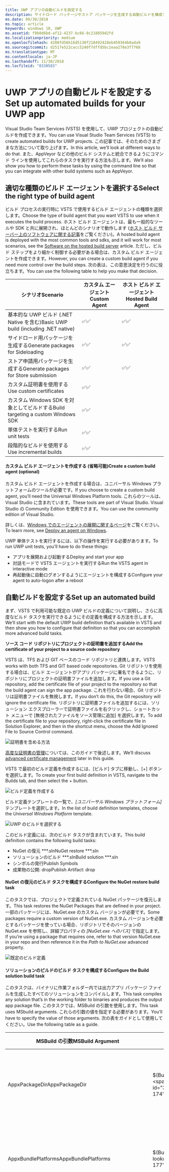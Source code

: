 ```yaml
---
title: UWP アプリの自動ビルドを設定する
description: サイドロード パッケージやストア パッケージを生成する自動ビルドを構成する方法について説明します。
ms.date: 09/30/2018
ms.topic: article
keywords: windows 10, UWP
ms.assetid: f9b0d6bd-af12-4237-bc66-0c218859d2fd
ms.localizationpriority: medium
ms.openlocfilehash: 4208fd56b16d5130f218492428eb459364b8ada9
ms.sourcegitcommit: d2517e522cacc5240f7dffd5bc1eaa278e3f7768
ms.translationtype: MT
ms.contentlocale: ja-JP
ms.lasthandoff: 11/30/2018
ms.locfileid: "8330583"
---
```

# <a name="set-up-automated-builds-for-your-uwp-app"></a><span data-ttu-id="3082d-104">UWP アプリの自動ビルドを設定する</span><span class="sxs-lookup"><span data-stu-id="3082d-104">Set up automated builds for your UWP app</span></span>

<span data-ttu-id="3082d-105">Visual Studio Team Services (VSTS) を使用して、UWP プロジェクトの自動ビルドを作成できます。</span><span class="sxs-lookup"><span data-stu-id="3082d-105">You can use Visual Studio Team Services (VSTS) to create automated builds for UWP projects.</span></span>
<span data-ttu-id="3082d-106">この記事では、そのためのさまざまな方法について取り上げます。</span><span class="sxs-lookup"><span data-stu-id="3082d-106">In this article, we’ll look at different ways to do that.</span></span>  <span data-ttu-id="3082d-107">また、AppVeyor などの他のビルド システムと統合できるようにコマンド ラインを使用してこれらのタスクを実行する方法も示します。</span><span class="sxs-lookup"><span data-stu-id="3082d-107">We’ll also show you how to perform these tasks by using the command line so that you can integrate with other build systems such as AppVeyor.</span></span>

## <a name="select-the-right-type-of-build-agent"></a><span data-ttu-id="3082d-108">適切な種類のビルド エージェントを選択する</span><span class="sxs-lookup"><span data-stu-id="3082d-108">Select the right type of build agent</span></span>

<span data-ttu-id="3082d-109">ビルド プロセスの実行時に VSTS で使用するビルド エージェントの種類を選択します。</span><span class="sxs-lookup"><span data-stu-id="3082d-109">Choose the type of build agent that you want VSTS to use when it executes the build process.</span></span>
<span data-ttu-id="3082d-110">ホスト ビルド エージェントは、最も一般的なツールや SDK と共に展開され、ほとんどのシナリオで動作します ([ホスト ビルド サーバー上のソフトウェアに関する記事](https://www.visualstudio.com/docs/build/admin/agents/hosted-pool#software)をご覧ください)。</span><span class="sxs-lookup"><span data-stu-id="3082d-110">A hosted build agent is deployed with the most common tools and sdks, and it will work for most scenarios, see the [Software on the hosted build server](https://www.visualstudio.com/docs/build/admin/agents/hosted-pool#software) article.</span></span> <span data-ttu-id="3082d-111">ただし、ビルド ステップをより細かく制御する必要がある場合は、カスタム ビルド エージェントを作成できます。</span><span class="sxs-lookup"><span data-stu-id="3082d-111">However, you can create a custom build agent if you need more control over the build steps.</span></span> <span data-ttu-id="3082d-112">次の表は、この意思決定を行うのに役立ちます。</span><span class="sxs-lookup"><span data-stu-id="3082d-112">You can use the following table to help you make that decision.</span></span>

| **<span data-ttu-id="3082d-113">シナリオ</span><span class="sxs-lookup"><span data-stu-id="3082d-113">Scenario</span></span>** | **<span data-ttu-id="3082d-114">カスタム エージェント</span><span class="sxs-lookup"><span data-stu-id="3082d-114">Custom Agent</span></span>** | **<span data-ttu-id="3082d-115">ホスト ビルド エージェント</span><span class="sxs-lookup"><span data-stu-id="3082d-115">Hosted Build Agent</span></span>** |
|-------------|----------------|----------------------|
| <span data-ttu-id="3082d-116">基本的な UWP ビルド (.NET Native を含む)</span><span class="sxs-lookup"><span data-stu-id="3082d-116">Basic UWP build (including .NET native)</span></span>| <span data-ttu-id="3082d-117">:white_check_mark:</span><span class="sxs-lookup"><span data-stu-id="3082d-117">:white_check_mark:</span></span> | <span data-ttu-id="3082d-118">:white_check_mark:</span><span class="sxs-lookup"><span data-stu-id="3082d-118">:white_check_mark:</span></span> |
| <span data-ttu-id="3082d-119">サイドロード用パッケージを生成する</span><span class="sxs-lookup"><span data-stu-id="3082d-119">Generate packages for Sideloading</span></span>| <span data-ttu-id="3082d-120">:white_check_mark:</span><span class="sxs-lookup"><span data-stu-id="3082d-120">:white_check_mark:</span></span> | <span data-ttu-id="3082d-121">:white_check_mark:</span><span class="sxs-lookup"><span data-stu-id="3082d-121">:white_check_mark:</span></span> |
| <span data-ttu-id="3082d-122">ストア申請用パッケージを生成する</span><span class="sxs-lookup"><span data-stu-id="3082d-122">Generate packages for Store submission</span></span>| <span data-ttu-id="3082d-123">:white_check_mark:</span><span class="sxs-lookup"><span data-stu-id="3082d-123">:white_check_mark:</span></span> | <span data-ttu-id="3082d-124">:white_check_mark:</span><span class="sxs-lookup"><span data-stu-id="3082d-124">:white_check_mark:</span></span> |
| <span data-ttu-id="3082d-125">カスタム証明書を使用する</span><span class="sxs-lookup"><span data-stu-id="3082d-125">Use custom certificates</span></span>| <span data-ttu-id="3082d-126">:white_check_mark:</span><span class="sxs-lookup"><span data-stu-id="3082d-126">:white_check_mark:</span></span> | |
| <span data-ttu-id="3082d-127">カスタム Windows SDK を対象としてビルドする</span><span class="sxs-lookup"><span data-stu-id="3082d-127">Build targeting a custom Windows SDK</span></span>| <span data-ttu-id="3082d-128">:white_check_mark:</span><span class="sxs-lookup"><span data-stu-id="3082d-128">:white_check_mark:</span></span> |  |
| <span data-ttu-id="3082d-129">単体テストを実行する</span><span class="sxs-lookup"><span data-stu-id="3082d-129">Run unit tests</span></span>| <span data-ttu-id="3082d-130">:white_check_mark:</span><span class="sxs-lookup"><span data-stu-id="3082d-130">:white_check_mark:</span></span> |  |
| <span data-ttu-id="3082d-131">段階的なビルドを使用する</span><span class="sxs-lookup"><span data-stu-id="3082d-131">Use incremental builds</span></span>| <span data-ttu-id="3082d-132">:white_check_mark:</span><span class="sxs-lookup"><span data-stu-id="3082d-132">:white_check_mark:</span></span> |  |

#### <a name="create-a-custom-build-agent-optional"></a><span data-ttu-id="3082d-133">カスタム ビルド エージェントを作成する (省略可能)</span><span class="sxs-lookup"><span data-stu-id="3082d-133">Create a custom build agent (optional)</span></span>

<span data-ttu-id="3082d-134">カスタム ビルド エージェントを作成する場合は、ユニバーサル Windows プラットフォームのツールが必要です。</span><span class="sxs-lookup"><span data-stu-id="3082d-134">If you choose to create a custom build agent, you’ll need the Universal Windows Platform tools.</span></span> <span data-ttu-id="3082d-135">これらのツールは、Visual Studio に含まれています。</span><span class="sxs-lookup"><span data-stu-id="3082d-135">These tools are part of Visual Studio.</span></span> <span data-ttu-id="3082d-136">Visual Studio の Community Edition を使用できます。</span><span class="sxs-lookup"><span data-stu-id="3082d-136">You can use the community edition of Visual Studio.</span></span>

<span data-ttu-id="3082d-137">詳しくは、[Windows でのエージェントの展開に関するページ](https://www.visualstudio.com/docs/build/admin/agents/v2-windows)をご覧ください。</span><span class="sxs-lookup"><span data-stu-id="3082d-137">To learn more, see [Deploy an agent on Windows](https://www.visualstudio.com/docs/build/admin/agents/v2-windows).</span></span>

<span data-ttu-id="3082d-138">UWP 単体テストを実行するには、以下の操作を実行する必要があります。</span><span class="sxs-lookup"><span data-stu-id="3082d-138">To run UWP unit tests, you’ll have to do these things:</span></span>

- <span data-ttu-id="3082d-139">アプリを展開および起動する</span><span class="sxs-lookup"><span data-stu-id="3082d-139">Deploy and start your app</span></span>
- <span data-ttu-id="3082d-140">対話モードで VSTS エージェントを実行する</span><span class="sxs-lookup"><span data-stu-id="3082d-140">Run the VSTS agent in interactive mode</span></span>
- <span data-ttu-id="3082d-141">再起動後に自動ログオンするようにエージェントを構成する</span><span class="sxs-lookup"><span data-stu-id="3082d-141">Configure your agent to auto-logon after a reboot</span></span>

## <a name="set-up-an-automated-build"></a><span data-ttu-id="3082d-142">自動ビルドを設定する</span><span class="sxs-lookup"><span data-stu-id="3082d-142">Set up an automated build</span></span>

<span data-ttu-id="3082d-143">まず、VSTS で利用可能な既定の UWP ビルドの定義について説明し、さらに高度なビルド タスクを実行できるようにその定義を構成する方法を示します。</span><span class="sxs-lookup"><span data-stu-id="3082d-143">We’ll start with the default UWP build definition that’s available in VSTS and then show you how to configure that definition so that you can accomplish more advanced build tasks.</span></span>

**<span data-ttu-id="3082d-144">ソース コード リポジトリにプロジェクトの証明書を追加する</span><span class="sxs-lookup"><span data-stu-id="3082d-144">Add the certificate of your project to a source code repository</span></span>**

<span data-ttu-id="3082d-145">VSTS は、TFS および GIT ベースのコード リポジトリと連携します。</span><span class="sxs-lookup"><span data-stu-id="3082d-145">VSTS works with both TFS and GIT based code repositories.</span></span>
<span data-ttu-id="3082d-146">Git リポジトリを使用する場合は、ビルド エージェントがアプリ パッケージに署名できるように、リポジトリにプロジェクトの証明書ファイルを追加します。</span><span class="sxs-lookup"><span data-stu-id="3082d-146">If you use a Git repository, add the certificate file of your project to the repository so that the build agent can sign the app package.</span></span> <span data-ttu-id="3082d-147">これを行わない場合、Git リポジトリは証明書ファイルを無視します。</span><span class="sxs-lookup"><span data-stu-id="3082d-147">If you don’t do this, the Git repository will ignore the certificate file.</span></span>
<span data-ttu-id="3082d-148">リポジトリに証明書ファイルを追加するには、ソリューション エクスプローラーで証明書ファイルを右クリックし、ショートカット メニューで [無視されたファイルをソース管理に追加] を選択します。</span><span class="sxs-lookup"><span data-stu-id="3082d-148">To add the certificate file to your repository, right-click the certificate file in Solution Explorer, and then in the shortcut menu, choose the Add Ignored File to Source Control command.</span></span>

![証明書を含める方法](images/building-screen1.png)

<span data-ttu-id="3082d-150">[高度な証明書の管理](#certificates-best-practices)については、このガイドで後述します。</span><span class="sxs-lookup"><span data-stu-id="3082d-150">We’ll discuss [advanced certificate management](#certificates-best-practices) later in this guide.</span></span>

<span data-ttu-id="3082d-151">VSTS で最初のビルド定義を作成するには、[ビルド] タブに移動し、[+] ボタンを選択します。</span><span class="sxs-lookup"><span data-stu-id="3082d-151">To create your first build definition in VSTS, navigate to the Builds tab, and then select the + button.</span></span>

![ビルド定義を作成する](images/building-screen2.png)

<span data-ttu-id="3082d-153">ビルド定義テンプレートの一覧で、*[ユニバーサル Windows プラットフォーム]* テンプレートを選択します。</span><span class="sxs-lookup"><span data-stu-id="3082d-153">In the list of build definition templates, choose the *Universal Windows Platform* template.</span></span>

![UWP のビルドを選択する](images/building-screen3.png)

<span data-ttu-id="3082d-155">このビルド定義には、次のビルド タスクが含まれています。</span><span class="sxs-lookup"><span data-stu-id="3082d-155">This build definition contains the following build tasks:</span></span>

- <span data-ttu-id="3082d-156">NuGet の復元 \*\*\*.sln</span><span class="sxs-lookup"><span data-stu-id="3082d-156">NuGet restore \*\*\*.sln</span></span>
- <span data-ttu-id="3082d-157">ソリューションのビルド \*\*\*.sln</span><span class="sxs-lookup"><span data-stu-id="3082d-157">Build solution \*\*\*.sln</span></span>
- <span data-ttu-id="3082d-158">シンボルの発行</span><span class="sxs-lookup"><span data-stu-id="3082d-158">Publish Symbols</span></span>
- <span data-ttu-id="3082d-159">成果物の公開: drop</span><span class="sxs-lookup"><span data-stu-id="3082d-159">Publish Artifact: drop</span></span>

#### <a name="configure-the-nuget-restore-build-task"></a><span data-ttu-id="3082d-160">NuGet の復元のビルド タスクを構成する</span><span class="sxs-lookup"><span data-stu-id="3082d-160">Configure the NuGet restore build task</span></span>

<span data-ttu-id="3082d-161">このタスクでは、プロジェクトで定義されている NuGet パッケージを復元します。</span><span class="sxs-lookup"><span data-stu-id="3082d-161">This task restores the NuGet Packages that are defined in your project.</span></span> <span data-ttu-id="3082d-162">一部のパッケージには、NuGet.exe のカスタム バージョンが必要です。</span><span class="sxs-lookup"><span data-stu-id="3082d-162">Some packages require a custom version of NuGet.exe.</span></span> <span data-ttu-id="3082d-163">カスタム バージョンを必要とするパッケージを使っている場合、リポジトリでそのバージョンの NuGet.exe を参照し、詳細プロパティの *[NuGet.exe へのパス]* で指定します。</span><span class="sxs-lookup"><span data-stu-id="3082d-163">If you’re using a package that requires one, refer to that version NuGet.exe in your repo and then reference it in the *Path to NuGet.exe* advanced property.</span></span>

![既定のビルド定義](images/building-screen4.png)

#### <a name="configure-the-build-solution-build-task"></a><span data-ttu-id="3082d-165">ソリューションのビルドのビルド タスクを構成する</span><span class="sxs-lookup"><span data-stu-id="3082d-165">Configure the Build solution build task</span></span>

<span data-ttu-id="3082d-166">このタスクは、バイナリに作業フォルダー内では出力アプリ パッケージ ファイルを生成したすべてのソリューションをコンパイルします。</span><span class="sxs-lookup"><span data-stu-id="3082d-166">This task compiles any solution that’s in the working folder to binaries and produces the output app package file.</span></span>
<span data-ttu-id="3082d-167">このタスクでは、MSBuild の引数を使用します。</span><span class="sxs-lookup"><span data-stu-id="3082d-167">This task uses MSbuild arguments.</span></span>  <span data-ttu-id="3082d-168">これらの引数の値を指定する必要があります。</span><span class="sxs-lookup"><span data-stu-id="3082d-168">You’ll have to specify the value of those arguments.</span></span> <span data-ttu-id="3082d-169">次の表をガイドとして使用してください。</span><span class="sxs-lookup"><span data-stu-id="3082d-169">Use the following table as a guide.</span></span>

|**<span data-ttu-id="3082d-170">MSBuild の引数</span><span class="sxs-lookup"><span data-stu-id="3082d-170">MSBuild Argument</span></span>**|**<span data-ttu-id="3082d-171">値</span><span class="sxs-lookup"><span data-stu-id="3082d-171">Value</span></span>**|**<span data-ttu-id="3082d-172">説明</span><span class="sxs-lookup"><span data-stu-id="3082d-172">Description</span></span>**|
|--------------------|---------|---------------|
|<span data-ttu-id="3082d-173">AppxPackageDir</span><span class="sxs-lookup"><span data-stu-id="3082d-173">AppxPackageDir</span></span>|<span data-ttu-id="3082d-174">$(Build.ArtifactStagingDirectory)\AppxPackages</span><span class="sxs-lookup"><span data-stu-id="3082d-174">$(Build.ArtifactStagingDirectory)\AppxPackages</span></span>|<span data-ttu-id="3082d-175">生成された成果物を格納するフォルダーを定義します。</span><span class="sxs-lookup"><span data-stu-id="3082d-175">Defines the folder to store the generated artifacts.</span></span>|
|<span data-ttu-id="3082d-176">AppxBundlePlatforms</span><span class="sxs-lookup"><span data-stu-id="3082d-176">AppxBundlePlatforms</span></span>|<span data-ttu-id="3082d-177">$(Build.BuildPlatform)</span><span class="sxs-lookup"><span data-stu-id="3082d-177">$(Build.BuildPlatform)</span></span>|<span data-ttu-id="3082d-178">バンドルに含めるプラットフォームを定義できます。</span><span class="sxs-lookup"><span data-stu-id="3082d-178">Allows you to define the platforms to include in the bundle.</span></span>|
|<span data-ttu-id="3082d-179">AppxBundle</span><span class="sxs-lookup"><span data-stu-id="3082d-179">AppxBundle</span></span>|<span data-ttu-id="3082d-180">Always</span><span class="sxs-lookup"><span data-stu-id="3082d-180">Always</span></span>|<span data-ttu-id="3082d-181">指定されているプラットフォームの appx ファイルを含む appxbundle を作成します。</span><span class="sxs-lookup"><span data-stu-id="3082d-181">Creates an appxbundle with the appx files for the platform specified.</span></span>|
|**<span data-ttu-id="3082d-182">UapAppxPackageBuildMode</span><span class="sxs-lookup"><span data-stu-id="3082d-182">UapAppxPackageBuildMode</span></span>**|<span data-ttu-id="3082d-183">StoreUpload</span><span class="sxs-lookup"><span data-stu-id="3082d-183">StoreUpload</span></span>|<span data-ttu-id="3082d-184">生成するアプリ パッケージの種類を定義します。</span><span class="sxs-lookup"><span data-stu-id="3082d-184">Defines the kind of app package to generate.</span></span> <span data-ttu-id="3082d-185">(既定では含まれません)。</span><span class="sxs-lookup"><span data-stu-id="3082d-185">(Not included by default)</span></span>|

<span data-ttu-id="3082d-186">コマンド ラインを使って、つまり他のビルド システムを使って、ソリューションをビルドする場合は、次の引数を指定して msbuild を実行します。</span><span class="sxs-lookup"><span data-stu-id="3082d-186">If you want to build your solution by using the command line, or by using any other build system, run msbuild with these arguments.</span></span>

```ps
/p:AppxPackageDir="$(Build.ArtifactStagingDirectory)\AppxPackages\\"
/p:UapAppxPackageBuildMode=StoreUpload
/p:AppxBundlePlatforms="$(Build.BuildPlatform)"
/p:AppxBundle=Always
```

<span data-ttu-id="3082d-187">$() 構文で定義されたパラメーターは、ビルド定義で定義される変数で、他のビルド システムでは変更されます。</span><span class="sxs-lookup"><span data-stu-id="3082d-187">The parameters defined with the $() syntax are variables defined in the build definition, and will change in other build systems.</span></span>

![既定の変数](images/building-screen5.png)

<span data-ttu-id="3082d-189">すべての定義済みの変数を表示するには、[ビルド変数の使用に関するページ](https://www.visualstudio.com/docs/build/define/variables)をご覧ください。</span><span class="sxs-lookup"><span data-stu-id="3082d-189">To view all predefined variables, see [Use build variables.](https://www.visualstudio.com/docs/build/define/variables)</span></span>

#### <a name="configure-the-publish-artifact-build-task"></a><span data-ttu-id="3082d-190">成果物の公開のビルド タスクを構成する</span><span class="sxs-lookup"><span data-stu-id="3082d-190">Configure the Publish Artifact build task</span></span>

<span data-ttu-id="3082d-191">このタスクは、VSTS で生成される成果物を格納します。</span><span class="sxs-lookup"><span data-stu-id="3082d-191">This task stores the generated artifacts in VSTS.</span></span> <span data-ttu-id="3082d-192">成果物は、ビルド結果ページの [成果物] タブで確認できます。</span><span class="sxs-lookup"><span data-stu-id="3082d-192">You can see them in the Artifacts tab of the build results page.</span></span>
<span data-ttu-id="3082d-193">VSTS は、以前に定義した `$(Build.ArtifactStagingDirectory)\AppxPackages` フォルダーを使用します。</span><span class="sxs-lookup"><span data-stu-id="3082d-193">VSTS uses the `$(Build.ArtifactStagingDirectory)\AppxPackages` folder that we previously defined.</span></span>

![成果物](images/building-screen6.png)

<span data-ttu-id="3082d-195">ここでは、`UapAppxPackageBuildMode` プロパティを `StoreUpload` に設定しているため、成果物フォルダーには、ストアへの提出に推奨されるパッケージ (.appxupload) が含まれます。</span><span class="sxs-lookup"><span data-stu-id="3082d-195">Because we’ve set the `UapAppxPackageBuildMode` property to `StoreUpload`, the artifacts folder includes the package that recommended for submission to the Store (.appxupload).</span></span> <span data-ttu-id="3082d-196">提出できることも通常のアプリ パッケージ (.appx/.msix) またはアプリ バンドル (.appxbundle/.msixbundle) ストアに注意してください。</span><span class="sxs-lookup"><span data-stu-id="3082d-196">Note that you can also submit a regular app pacakge (.appx/.msix) or an app bundle (.appxbundle/.msixbundle) to the Store.</span></span> <span data-ttu-id="3082d-197">この資料の目的上、.appxupload ファイルを使います。</span><span class="sxs-lookup"><span data-stu-id="3082d-197">For the purposes of this article, we'll use the .appxupload file.</span></span>

>[!NOTE]
> <span data-ttu-id="3082d-198">既定では、VSTS エージェントによって、生成された最新のアプリ パッケージが維持されます。</span><span class="sxs-lookup"><span data-stu-id="3082d-198">By default, the VSTS agent maintains the latest generated app packages.</span></span> <span data-ttu-id="3082d-199">現在のビルドの成果物のみを格納する場合は、バイナリ ディレクトリをクリーンアップするようにビルドを構成します。</span><span class="sxs-lookup"><span data-stu-id="3082d-199">If you want to store only the artifacts of the current build, configure the build to clean the binaries directory.</span></span> <span data-ttu-id="3082d-200">そのためには、`Build.Clean` という名前の変数を追加し、その変数の値を `all` に設定します。</span><span class="sxs-lookup"><span data-stu-id="3082d-200">To do that, add a variable named `Build.Clean` and then set it to the value `all`.</span></span> <span data-ttu-id="3082d-201">詳しくは、[リポジトリの指定に関するページ](https://www.visualstudio.com/docs/build/define/repository#how-can-i-clean-the-repository-in-a-different-way)をご覧ください。</span><span class="sxs-lookup"><span data-stu-id="3082d-201">To learn more, see [Specify the repository](https://www.visualstudio.com/docs/build/define/repository#how-can-i-clean-the-repository-in-a-different-way).</span></span>

#### <a name="the-types-of-automated-builds"></a><span data-ttu-id="3082d-202">自動ビルドの種類</span><span class="sxs-lookup"><span data-stu-id="3082d-202">The types of automated builds</span></span>

<span data-ttu-id="3082d-203">次に、ビルド定義を使って自動ビルドを作成します。</span><span class="sxs-lookup"><span data-stu-id="3082d-203">Next, you’ll use your build definition to create an automated build.</span></span> <span data-ttu-id="3082d-204">次の表では、作成できる自動ビルドの各種類について説明します。</span><span class="sxs-lookup"><span data-stu-id="3082d-204">The following table describes each type of automated build that you can create.</span></span>

|**<span data-ttu-id="3082d-205">ビルドの種類</span><span class="sxs-lookup"><span data-stu-id="3082d-205">Type of Build</span></span>**|**<span data-ttu-id="3082d-206">成果物</span><span class="sxs-lookup"><span data-stu-id="3082d-206">Artifact</span></span>**|**<span data-ttu-id="3082d-207">推奨される頻度</span><span class="sxs-lookup"><span data-stu-id="3082d-207">Recommended Frequency</span></span>**|**<span data-ttu-id="3082d-208">説明</span><span class="sxs-lookup"><span data-stu-id="3082d-208">Description</span></span>**|
|-----------------|------------|-------------------------|---------------|
|<span data-ttu-id="3082d-209">継続的インテグレーション</span><span class="sxs-lookup"><span data-stu-id="3082d-209">Continuous Integration</span></span>|<span data-ttu-id="3082d-210">ビルド ログ、テスト結果</span><span class="sxs-lookup"><span data-stu-id="3082d-210">Build Log, Test Results</span></span>|<span data-ttu-id="3082d-211">コミットごと</span><span class="sxs-lookup"><span data-stu-id="3082d-211">Each commit</span></span>|<span data-ttu-id="3082d-212">この種類のビルドは高速で、1 日に数回実行されます。</span><span class="sxs-lookup"><span data-stu-id="3082d-212">This type of build is fast and run several times a day.</span></span>|
|<span data-ttu-id="3082d-213">サイドロード用の継続的配置ビルド</span><span class="sxs-lookup"><span data-stu-id="3082d-213">Continuous Deployment build for sideloading</span></span>|<span data-ttu-id="3082d-214">配置パッケージ</span><span class="sxs-lookup"><span data-stu-id="3082d-214">Deployment Packages</span></span>|<span data-ttu-id="3082d-215">毎日</span><span class="sxs-lookup"><span data-stu-id="3082d-215">Daily</span></span> |<span data-ttu-id="3082d-216">この種類のビルドは、単体テストを含めることができますが、少し長くかかります。</span><span class="sxs-lookup"><span data-stu-id="3082d-216">This type of build can Include unit tests but it takes a bit longer.</span></span> <span data-ttu-id="3082d-217">これにより、手動でテストでき、HockeyApp などの他のツールと統合できます。</span><span class="sxs-lookup"><span data-stu-id="3082d-217">It allows manual testing and you can integrate it with other tools such as HockeyApp.</span></span>|
|<span data-ttu-id="3082d-218">ストアにパッケージを提出する継続的配置ビルド</span><span class="sxs-lookup"><span data-stu-id="3082d-218">Continuous Deployment build that submits a package to the Store</span></span>|<span data-ttu-id="3082d-219">公開パッケージ</span><span class="sxs-lookup"><span data-stu-id="3082d-219">Publishing Packages</span></span>|<span data-ttu-id="3082d-220">オンデマンド</span><span class="sxs-lookup"><span data-stu-id="3082d-220">On demand</span></span>|<span data-ttu-id="3082d-221">この種類のビルドでは、ストアに公開できるパッケージを作成します。</span><span class="sxs-lookup"><span data-stu-id="3082d-221">This type of build creates a package that you can publish to the Store.</span></span>|

<span data-ttu-id="3082d-222">1 つずつを構成する方法を見てみましょう。</span><span class="sxs-lookup"><span data-stu-id="3082d-222">Let’s look at how to configure each one.</span></span>

## <a name="set-up-a-continuous-integration-ci-build"></a><span data-ttu-id="3082d-223">継続的インテグレーション (CI) ビルドを設定する</span><span class="sxs-lookup"><span data-stu-id="3082d-223">Set up a Continuous Integration (CI) build</span></span>

<span data-ttu-id="3082d-224">この種類のビルドは、すばやくコードに関連する問題を診断するのに役立ちます。</span><span class="sxs-lookup"><span data-stu-id="3082d-224">This type of a build helps you to diagnose code related problems quickly.</span></span> <span data-ttu-id="3082d-225">通常、1 つのプラットフォーム用にのみ実行され、.NETネイティブ ツール チェーンで処理する必要はありません。</span><span class="sxs-lookup"><span data-stu-id="3082d-225">They’re typically executed for only one platform, and they don’t need to be processed by the .NET native toolchain.</span></span> <span data-ttu-id="3082d-226">また、CI ビルドを使って、テスト結果のレポートを生成する単体テストを実行できます。</span><span class="sxs-lookup"><span data-stu-id="3082d-226">Also, with CI builds, you can run unit tests that produce a test results report.</span></span>

<span data-ttu-id="3082d-227">CI ビルドの一環として UWP 単体テストを実行する場合、ホスト ビルド エージェントではなく、カスタム ビルド エージェントを使用する必要があります。</span><span class="sxs-lookup"><span data-stu-id="3082d-227">If you want to run UWP unit tests as part of your CI build you’ll need to use a custom build agent instead of the hosted build agent.</span></span>

>[!NOTE]
> <span data-ttu-id="3082d-228">複数のアプリを同じソリューションにバンドルすると、エラーが発生する可能性があります。</span><span class="sxs-lookup"><span data-stu-id="3082d-228">If you bundle more than one app in the same solution, you might receive an error.</span></span> <span data-ttu-id="3082d-229">このようなエラーを解決する方法については、「[複数のアプリを同じソリューションにバンドルした場合に表示されるエラーを解決する](#bundle-errors)」をご覧ください。</span><span class="sxs-lookup"><span data-stu-id="3082d-229">See the following topic for help resolving that error: [Address errors that appear when you bundle more than one app in the same solution.](#bundle-errors)</span></span>

### <a name="configure-a-ci-build-definition"></a><span data-ttu-id="3082d-230">CI ビルド定義を構成する</span><span class="sxs-lookup"><span data-stu-id="3082d-230">Configure a CI build definition</span></span>

<span data-ttu-id="3082d-231">既定の UWP テンプレートを使用して、ビルド定義を作成します。</span><span class="sxs-lookup"><span data-stu-id="3082d-231">Use the default UWP template to create a build definition.</span></span> <span data-ttu-id="3082d-232">次に、チェックインごとに実行するトリガーを構成します。</span><span class="sxs-lookup"><span data-stu-id="3082d-232">Then, configure the Trigger to execute on each check in.</span></span>

![CI トリガー](images/building-screen7.png)

<span data-ttu-id="3082d-234">CI ビルドはユーザーに対して展開されないため、CD ビルドとの混同を避けるために、異なるバージョン番号によって管理することをお勧めします。</span><span class="sxs-lookup"><span data-stu-id="3082d-234">Because the CI build won’t be deployed to users, it’s a good idea to maintain different versioning numbers to avoid confusion with the CD builds.</span></span> <span data-ttu-id="3082d-235">次に、例を示します。</span><span class="sxs-lookup"><span data-stu-id="3082d-235">For example:</span></span>
`$(BuildDefinitionName)_0.0.$(DayOfYear)$(Rev:.r)`

#### <a name="configure-a-custom-build-agent-for-unit-testing"></a><span data-ttu-id="3082d-236">単体テスト用のカスタム ビルド エージェントを構成する</span><span class="sxs-lookup"><span data-stu-id="3082d-236">Configure a custom build agent for unit testing</span></span>

1. <span data-ttu-id="3082d-237">お使いの PC で開発者モードを有効にします。</span><span class="sxs-lookup"><span data-stu-id="3082d-237">Enable Developer Mode on your PC.</span></span> <span data-ttu-id="3082d-238">詳しくは、「[デバイスを開発用に有効にする](https://docs.microsoft.com/windows/uwp/get-started/enable-your-device-for-development)」をご覧ください。</span><span class="sxs-lookup"><span data-stu-id="3082d-238">See [Enable your device for development](https://docs.microsoft.com/windows/uwp/get-started/enable-your-device-for-development) for more information.</span></span>
2. <span data-ttu-id="3082d-239">サービスを対話型プロセスとして実行できるように設定します。</span><span class="sxs-lookup"><span data-stu-id="3082d-239">Enable the service to run as an interactive process.</span></span> <span data-ttu-id="3082d-240">詳しくは、[Windows でのエージェントの展開に関するページ](https://docs.microsoft.com/vsts/build-release/actions/agents/v2-windows)をご覧ください。</span><span class="sxs-lookup"><span data-stu-id="3082d-240">To learn more, see [Deploy an agent on Windows](https://docs.microsoft.com/vsts/build-release/actions/agents/v2-windows).</span></span>
3. <span data-ttu-id="3082d-241">エージェントに署名証明書を展開します。</span><span class="sxs-lookup"><span data-stu-id="3082d-241">Deploy the signing certificate to the agent.</span></span>

<span data-ttu-id="3082d-242">署名証明書を展開するには、`.cer` ファイルをダブルクリックし、**[ローカル コンピューター]** を選択して、**信頼されたユーザーのストア**を選択します。</span><span class="sxs-lookup"><span data-stu-id="3082d-242">To deploy a signing certificate, double-click the `.cer` file, choose **Local Machine**, and then choose **Trusted People Store**.</span></span>

<span id="uwp-unit-tests" />

### <a name="configure-the-build-definition-to-run-uwp-unit-tests"></a><span data-ttu-id="3082d-243">UWP 単体テストを実行するようにビルド定義を構成する</span><span class="sxs-lookup"><span data-stu-id="3082d-243">Configure the build definition to run UWP Unit Tests</span></span>

<span data-ttu-id="3082d-244">単体テストを実行するには、Visual Studio テスト ビルド ステップを使用します。</span><span class="sxs-lookup"><span data-stu-id="3082d-244">To execute a unit test, use the Visual Studio Test build step.</span></span>

![単体テストを追加する](images/building-screen8.png)

<span data-ttu-id="3082d-246">UWP 単体テストは特定の appxrecipe ファイルのコンテキストで実行されるため、生成されたバンドルを使うことはできません。</span><span class="sxs-lookup"><span data-stu-id="3082d-246">UWP unit tests are executed in the context of a given appxrecipe file so you can’t use the generated bundle.</span></span> <span data-ttu-id="3082d-247">また、具体的なプラットフォームの appxrecipe ファイルへのパスを指定する必要があります。</span><span class="sxs-lookup"><span data-stu-id="3082d-247">Also, you’ll have to specify the path to a concrete platform appxrecipe file.</span></span> <span data-ttu-id="3082d-248">次に、例を示します。</span><span class="sxs-lookup"><span data-stu-id="3082d-248">For example:</span></span>

```ps
$(Build.ArtifactStagingDirectory)\AppxPackages\MyUWPApp.UnitTest\x86\MyUWPApp.UnitTest_$(AppxVersion)_x86.appxrecipe
```

<span data-ttu-id="3082d-249">テストを実行するには、コンソール パラメーターを vstest.console.exe に追加する必要があります。</span><span class="sxs-lookup"><span data-stu-id="3082d-249">In order for the tests to run a console parameter will have to be added to vstest.console.exe.</span></span> <span data-ttu-id="3082d-250">このパラメーターは、**[実行オプション] => [Other console options] (その他のコンソール オプション)** から指定できます。</span><span class="sxs-lookup"><span data-stu-id="3082d-250">This parameter can be provide through: **Execution Options => Other console options**.</span></span> <span data-ttu-id="3082d-251">次のパラメーターを追加してください。</span><span class="sxs-lookup"><span data-stu-id="3082d-251">Please add following parameter:</span></span>

```ps
/framework:FrameworkUap10
```

>[!NOTE]
> <span data-ttu-id="3082d-252">コマンド ラインからローカルに単体テストを実行するには、次のコマンドを使います。</span><span class="sxs-lookup"><span data-stu-id="3082d-252">Use the following command to execute the unit tests locally from the command line:</span></span>
`"%ProgramFiles(x86)%\Microsoft Visual Studio 14.0\Common7\IDE\CommonExtensions\Microsoft\TestWindow\vstest.console.exe"`

#### <a name="access-test-results"></a><span data-ttu-id="3082d-253">テスト結果にアクセスする</span><span class="sxs-lookup"><span data-stu-id="3082d-253">Access test results</span></span>

<span data-ttu-id="3082d-254">VSTS では、ビルドの概要ページに、単体テストを実行する各ビルドのテスト結果が表示されます。</span><span class="sxs-lookup"><span data-stu-id="3082d-254">In VSTS, the build summary page shows the test results for each build that executes unit tests.</span></span> <span data-ttu-id="3082d-255">そこから、**[テスト結果]** ページを開いてテスト結果の詳細を確認できます。</span><span class="sxs-lookup"><span data-stu-id="3082d-255">From there, you can open the **Test Results** page to see more detail about the test results.</span></span>

![テスト結果](images/building-screen9.png)

#### <a name="improve-the-speed-of-a-ci-build"></a><span data-ttu-id="3082d-257">CI ビルドの速度を向上させる</span><span class="sxs-lookup"><span data-stu-id="3082d-257">Improve the speed of a CI build</span></span>

<span data-ttu-id="3082d-258">チェックインの品質を監視する目的にのみ CI ビルドを使用する場合は、ビルド時間を短縮できます。</span><span class="sxs-lookup"><span data-stu-id="3082d-258">If you want to use your CI build only to monitor the quality of your check-ins, you can reduce your build times.</span></span>

#### <a name="to-improve-the-speed-of-a-ci-build"></a><span data-ttu-id="3082d-259">CI ビルドの速度を向上させるには</span><span class="sxs-lookup"><span data-stu-id="3082d-259">To improve the speed of a CI build</span></span>

1. <span data-ttu-id="3082d-260">1 つのプラットフォーム向けにのみビルドします。</span><span class="sxs-lookup"><span data-stu-id="3082d-260">Build for only one platform.</span></span>
2. <span data-ttu-id="3082d-261">BuildPlatform 変数を編集して、x86 のみを使用します。</span><span class="sxs-lookup"><span data-stu-id="3082d-261">Edit the BuildPlatform variable to use only x86.</span></span> ![CI を構成する](images/building-screen10.png)
3. <span data-ttu-id="3082d-263">ビルド ステップで、[MSBuild 引数] プロパティに「/p:AppxBundle=Never」を追加し、[プラットフォーム] プロパティを設定します。</span><span class="sxs-lookup"><span data-stu-id="3082d-263">In the build step, add /p:AppxBundle=Never to the MSBuild Arguments property, and then set the Platform property.</span></span> ![プラットフォームを構成する](images/building-screen11.png)
4. <span data-ttu-id="3082d-265">単体テスト プロジェクトで、.NET Native を無効にします。</span><span class="sxs-lookup"><span data-stu-id="3082d-265">In the unit test project, disable .NET Native.</span></span>

<span data-ttu-id="3082d-266">そのためには、プロジェクト ファイルを開き、プロジェクトのプロパティで、`UseDotNetNativeToolchain` プロパティを `false` に設定します。</span><span class="sxs-lookup"><span data-stu-id="3082d-266">To do that, open the project file, and in the project properties, set the `UseDotNetNativeToolchain` property to `false`.</span></span>

<span data-ttu-id="3082d-267">.NET Native ツール チェーンはワークフローの重要な部分であるため、リリース ビルドをテストするにはこのツール チェーンを使用する必要があります。</span><span class="sxs-lookup"><span data-stu-id="3082d-267">Using the .NET native tool chain is an important part of the workflow and should still be used to test release builds.</span></span>

<span id="bundle-errors" />

#### <a name="address-errors-that-appear-when-you-bundle-more-than-one-app-in-the-same-solution"></a><span data-ttu-id="3082d-268">複数のアプリを同じソリューションにバンドルした場合に表示されるエラーを解決する</span><span class="sxs-lookup"><span data-stu-id="3082d-268">Address errors that appear when you bundle more than one app in the same solution</span></span>

<span data-ttu-id="3082d-269">ソリューションに複数の UWP プロジェクトを追加し、バンドルを作成しようとすると、次のようなエラーが表示される場合があります。</span><span class="sxs-lookup"><span data-stu-id="3082d-269">If you add more than one UWP project to your solution, and then try to create a bundle, you might receive an error like this one:</span></span>

```ps
MakeAppx(0,0): Error : Error info: error 80080204: The package with file name "AppOne.UnitTests_0.1.2595.0_x86.appx" and package full name "8ef641d1-4557-4e33-957f-6895b122f1e6_0.1.2595.0_x86__scrj5wvaadcy6" is not valid in the bundle because it has a different package family name than other packages in the bundle
```

<span data-ttu-id="3082d-270">このエラーが表示されるのは、ソリューション レベルで、バンドルに含めるアプリが明確ではないためです。</span><span class="sxs-lookup"><span data-stu-id="3082d-270">This error appears because at the solution level, it’s not clear which app should appear in the bundle.</span></span>
<span data-ttu-id="3082d-271">この問題を解決するには、各プロジェクト ファイルを開き、最初の `<PropertyGroup>` 要素の最後に以下のプロパティを追加します。</span><span class="sxs-lookup"><span data-stu-id="3082d-271">To resolve this issue, open each project file and add the following properties at the end of the first `<PropertyGroup>` element:</span></span>

|**<span data-ttu-id="3082d-272">プロジェクト</span><span class="sxs-lookup"><span data-stu-id="3082d-272">Project</span></span>**|**<span data-ttu-id="3082d-273">プロパティ</span><span class="sxs-lookup"><span data-stu-id="3082d-273">Properties</span></span>**|
|-------|----------|
|<span data-ttu-id="3082d-274">App</span><span class="sxs-lookup"><span data-stu-id="3082d-274">App</span></span>|`<AppxBundle>Always</AppxBundle>`|
|<span data-ttu-id="3082d-275">UnitTests</span><span class="sxs-lookup"><span data-stu-id="3082d-275">UnitTests</span></span>|`<AppxBundle>Never</AppxBundle>`|

<span data-ttu-id="3082d-276">その後、ビルド ステップから MSBuild の `AppxBundle` 引数を削除します。</span><span class="sxs-lookup"><span data-stu-id="3082d-276">Then, remove the `AppxBundle` msbuild argument from the build step.</span></span>

## <a name="set-up-a-continuous-deployment-build-for-sideloading"></a><span data-ttu-id="3082d-277">サイドロード用の継続的配置ビルドの設定</span><span class="sxs-lookup"><span data-stu-id="3082d-277">Set up a continuous deployment build for sideloading</span></span>

<span data-ttu-id="3082d-278">この種類のビルドが完了したら、ユーザーは、ビルド結果ページの [成果物] セクションから、アプリ バンドル ファイルをダウンロードできます。</span><span class="sxs-lookup"><span data-stu-id="3082d-278">When this type of build completes, users can download the app bundle file from the artifacts section of the build results page.</span></span>
<span data-ttu-id="3082d-279">より完全な配布を作成することでアプリのベータ テストを行う場合は、HockeyApp サービスを使用できます。</span><span class="sxs-lookup"><span data-stu-id="3082d-279">If you want to beta test the app by creating a more complete distribution, you can use the HockeyApp service.</span></span> <span data-ttu-id="3082d-280">このサービスは、ベータ テスト、ユーザー分析、クラッシュ診断用の高度な機能を提供します。</span><span class="sxs-lookup"><span data-stu-id="3082d-280">This service offers advanced capabilities for beta testing, user analytics and crash diagnostics.</span></span>

### <a name="applying-version-numbers-to-your-builds"></a><span data-ttu-id="3082d-281">ビルドにバージョン番号を適用する</span><span class="sxs-lookup"><span data-stu-id="3082d-281">Applying version numbers to your builds</span></span>

<span data-ttu-id="3082d-282">マニフェスト ファイルには、アプリのバージョン番号が含まれています。</span><span class="sxs-lookup"><span data-stu-id="3082d-282">The manifest file contains the app version number.</span></span>  <span data-ttu-id="3082d-283">バージョン番号を変更するには、ソース コントロール リポジトリ内のマニフェスト ファイルを更新します。</span><span class="sxs-lookup"><span data-stu-id="3082d-283">Update the manifest file in your source control repository to change the version number.</span></span>
<span data-ttu-id="3082d-284">アプリのバージョン番号を更新するもう 1 つの方法は、VSTS によって生成されるビルド番号を使用し、アプリをコンパイルする直前にアプリ マニフェストを変更する方法です。</span><span class="sxs-lookup"><span data-stu-id="3082d-284">Another way to update the version number of your app is to use the build number that is generated by VSTS, and then modify the app manifest just before you compile the app.</span></span> <span data-ttu-id="3082d-285">ソース コード リポジトリにはこれらの変更をコミットしないでください。</span><span class="sxs-lookup"><span data-stu-id="3082d-285">Just don’t commit those changes to the source code repository.</span></span>

<span data-ttu-id="3082d-286">ビルド定義でバージョン管理ビルド番号の形式を定義し、コンパイルする前に、結果のバージョン番号を使用して AppxManifest ファイルと、必要に応じて AssemblyInfo.cs ファイルを更新する必要があります。</span><span class="sxs-lookup"><span data-stu-id="3082d-286">You’ll have to define your versioning build number format in the build definition, and then use the resulting version number to update the AppxManifest and optionally, the AssemblyInfo.cs files, before you compile.</span></span>

<span data-ttu-id="3082d-287">ビルド定義の *[全般]* タブで、ビルド番号の形式を定義します。</span><span class="sxs-lookup"><span data-stu-id="3082d-287">Define the build number format in the *General* tab of your build definition.</span></span>

![ビルドのバージョン](images/building-screen12.png)

<span data-ttu-id="3082d-289">たとえば、ビルド番号の形式を次のように設定したとします。</span><span class="sxs-lookup"><span data-stu-id="3082d-289">For example, if you set the build number format to the following value:</span></span>

```ps
$(BuildDefinitionName)_1.1.$(DayOfYear)$(Rev:r).0
```

<span data-ttu-id="3082d-290">VSTS では次のようなバージョン番号が生成されます。</span><span class="sxs-lookup"><span data-stu-id="3082d-290">VSTS generates a version number like:</span></span>

```ps
CI_MyUWPApp_1.1.2501.0
```

>[!NOTE]
><span data-ttu-id="3082d-291">Microsoft Store では、バージョンの最後の数字は 0 である必要があります。</span><span class="sxs-lookup"><span data-stu-id="3082d-291">The Store will require that the last number in the version to be 0.</span></span>

<span data-ttu-id="3082d-292">バージョン番号を抽出し、マニフェストや `AssemblyInfo` ファイルに適用できるようにするには、カスタム PowerShell スクリプト ([ここ](https://go.microsoft.com/fwlink/?prd=12560&pver=14&plcid=0x409&clcid=0x9&ar=DevCenter&sar=docs)で入手可能) を使用します。</span><span class="sxs-lookup"><span data-stu-id="3082d-292">So that you can extract the version number and apply it to the manifest and/or `AssemblyInfo` files, use a custom PowerShell script (available [here](https://go.microsoft.com/fwlink/?prd=12560&pver=14&plcid=0x409&clcid=0x9&ar=DevCenter&sar=docs)).</span></span> <span data-ttu-id="3082d-293">このスクリプトは、環境変数 `BUILD_BUILDNUMBER` からバージョン番号を読み取り、AssemblyInfo ファイルと AppxManifest ファイルを変更します。</span><span class="sxs-lookup"><span data-stu-id="3082d-293">That script reads the version number from the environment variable `BUILD_BUILDNUMBER`, and then modifies the AssemblyInfo and AppxManifest files.</span></span> <span data-ttu-id="3082d-294">ソース リポジトリにこのスクリプトを追加したことを確認し、次のように PowerShell のビルド タスクを構成します。</span><span class="sxs-lookup"><span data-stu-id="3082d-294">Make sure to add this script to your source repository, and then configure a PowerShell build task as shown here:</span></span>

![バージョンの更新](images/building-screen13.png)

<span data-ttu-id="3082d-296">`$(AppxVersion)` 変数にバージョン番号が含まれています。</span><span class="sxs-lookup"><span data-stu-id="3082d-296">The `$(AppxVersion)` variable contains the version number.</span></span> <span data-ttu-id="3082d-297">この番号を他のビルド ステップで使用できます。</span><span class="sxs-lookup"><span data-stu-id="3082d-297">You can use that number in other build steps.</span></span>

#### <a name="optional-integrate-with-hockeyapp"></a><span data-ttu-id="3082d-298">省略可能: HockeyApp と統合する</span><span class="sxs-lookup"><span data-stu-id="3082d-298">Optional: Integrate with HockeyApp</span></span>

<span data-ttu-id="3082d-299">まず、Visual Studio 拡張機能 [HockeyApp](https://marketplace.visualstudio.com/items?itemName=ms.hockeyapp) をインストールします。</span><span class="sxs-lookup"><span data-stu-id="3082d-299">First, install the [HockeyApp](https://marketplace.visualstudio.com/items?itemName=ms.hockeyapp) Visual Studio extension.</span></span> <span data-ttu-id="3082d-300">VSTS 管理者としてこの拡張機能をインストールする必要があります。</span><span class="sxs-lookup"><span data-stu-id="3082d-300">You will need to install this extension as a VSTS administrator.</span></span>

![HockeyApp](images/building-screen14.png)

<span data-ttu-id="3082d-302">次に、HockeyApp の接続を構成します。手順については、[Visual Studio Team Services (VSTS) や Team Foundation Server (TFS) で HockeyApp を使用する方法に関するページ](https://support.hockeyapp.net/kb/third-party-bug-trackers-services-and-webhooks/how-to-use-hockeyapp-with-visual-studio-team-services-vsts-or-team-foundation-server-tfs)をご覧ください。</span><span class="sxs-lookup"><span data-stu-id="3082d-302">Next, configure the HockeyApp connection by using this guide: [How to use HockeyApp with Visual Studio Team Services (VSTS) or Team Foundation Server (TFS).](https://support.hockeyapp.net/kb/third-party-bug-trackers-services-and-webhooks/how-to-use-hockeyapp-with-visual-studio-team-services-vsts-or-team-foundation-server-tfs)</span></span>
<span data-ttu-id="3082d-303">HockeyApp アカウントを設定するには、Microsoft アカウント、ソーシャル メディア アカウント、または電子メール アドレスのみを使用できます。</span><span class="sxs-lookup"><span data-stu-id="3082d-303">You can use your Microsoft account, social media account or just an email address to set up your HockeyApp account.</span></span> <span data-ttu-id="3082d-304">無料プランには、2 つのアプリ、1 人の所有者が含まれ、データ制限はありません。</span><span class="sxs-lookup"><span data-stu-id="3082d-304">The free plan comes with two apps, one owner, and no data restrictions.</span></span>

<span data-ttu-id="3082d-305">次に、手動で、または既存のアプリ パッケージ ファイルをアップロードすることで、HockeyApp アプリを作成できます。</span><span class="sxs-lookup"><span data-stu-id="3082d-305">Then, you can create a HockeyApp app manually, or by uploading an existing app package file.</span></span> <span data-ttu-id="3082d-306">詳しくは、[新しいアプリを作成する方法に関するページ](https://support.hockeyapp.net/kb/app-management-2/how-to-create-a-new-app)をご覧ください。</span><span class="sxs-lookup"><span data-stu-id="3082d-306">To learn more, see [How to create a new app](https://support.hockeyapp.net/kb/app-management-2/how-to-create-a-new-app).</span></span>

<span data-ttu-id="3082d-307">既存のアプリ パッケージ ファイルを使用して、ビルド ステップを追加し、ビルド ステップのバイナリ ファイルのパスのパラメーターを設定します。</span><span class="sxs-lookup"><span data-stu-id="3082d-307">To use an existing app package file, add a build step, and set the Binary File Path parameter of the build step.</span></span>

![HockeyApp を構成する](images/building-screen15.png)

<span data-ttu-id="3082d-309">このパラメーターを設定するには、次の例のように、アプリ名、AppxVersion 変数、サポートされているプラットフォームを組み合わせて 1 つの文字列にする必要があります。</span><span class="sxs-lookup"><span data-stu-id="3082d-309">To set this parameter, combine the app name, the AppxVersion variable and the supported platforms together into one string such as this one:</span></span>

```ps
$(Build.ArtifactStagingDirectory)\AppxPackages\MyUWPApp_$(AppxVersion)_Test\MyUWPApp_$(AppxVersion)_x86_x64_ARM.appxbundle
```

<span data-ttu-id="3082d-310">HockeyApp タスクには、シンボル ファイルへのパスを指定することができますが、お、バンドルと共にシンボルを含めることをお勧めします。</span><span class="sxs-lookup"><span data-stu-id="3082d-310">Although the HockeyApp task allows you to specify the path to the symbols file, it’s a best practice to include the symbols with the bundle.</span></span>

## <a name="set-up-a-continuous-deployment-build-that-submits-a-package-to-the-store"></a><span data-ttu-id="3082d-311">Microsoft Store にパッケージを提出する継続的配置ビルドを設定する</span><span class="sxs-lookup"><span data-stu-id="3082d-311">Set up a continuous deployment build that submits a package to the Store</span></span>

<span data-ttu-id="3082d-312">ストア提出パッケージを生成するには、Visual Studio のストア関連付けウィザードを使用してストアにアプリを関連付けます。</span><span class="sxs-lookup"><span data-stu-id="3082d-312">To generate Store submission packages, associate your app with the Store by using the Store Association Wizard in Visual Studio.</span></span>

![Microsoft Store に関連付ける](images/building-screen16.png)

<span data-ttu-id="3082d-314">このウィザードでは、Microsoft Store の関連付けの情報が含まれる Package.StoreAssociation.xml という名前のファイルが生成されます。</span><span class="sxs-lookup"><span data-stu-id="3082d-314">The Store Association Wizard generates a file named Package.StoreAssociation.xml that contains the Store association information.</span></span> <span data-ttu-id="3082d-315">GitHub などのパブリック リポジトリでソース コードを保存する場合、このファイルには、そのアカウントのすべてのアプリの予約名が含まれます。</span><span class="sxs-lookup"><span data-stu-id="3082d-315">If you store your source code in a public repository such as GitHub, this file will contain all the app reserved names for that account.</span></span> <span data-ttu-id="3082d-316">公開する前に、このファイルを除外または削除することができます。</span><span class="sxs-lookup"><span data-stu-id="3082d-316">You can exclude or delete this file before making it public.</span></span>

<span data-ttu-id="3082d-317">アプリを公開するために使用したパートナー センター アカウントへのアクセスをお持ちでない場合、このドキュメントで手順に従ってできます:[サード パーティ製のアプリを構築するかどうか。ストア アプリをパッケージ化する方法](https://blogs.windows.com/buildingapps/2015/12/15/building-an-app-for-a-3rd-party-how-to-package-their-store-app/#e35YzR5aRG6uaBqK.97)します。</span><span class="sxs-lookup"><span data-stu-id="3082d-317">If you don’t have access to the Partner Center account that was used to publish the app, you can follow the instructions in this document: [Building an app for a 3rd party? How to package their Store app](https://blogs.windows.com/buildingapps/2015/12/15/building-an-app-for-a-3rd-party-how-to-package-their-store-app/#e35YzR5aRG6uaBqK.97).</span></span>

<span data-ttu-id="3082d-318">次に、ビルド ステップに次のパラメーターが含まれていることを確認する必要があります。</span><span class="sxs-lookup"><span data-stu-id="3082d-318">Then you need to verify that the build step includes the following parameter:</span></span>

```ps
/p:UapAppxPackageBuildMode=StoreUpload
```

<span data-ttu-id="3082d-319">これにより、ストアに提出できるファイルのアップロードが生成されます。</span><span class="sxs-lookup"><span data-stu-id="3082d-319">This will generate an upload file that can be submitted to the Store.</span></span>

#### <a name="configure-automatic-store-submission"></a><span data-ttu-id="3082d-320">Microsoft Store への自動提出を構成する</span><span class="sxs-lookup"><span data-stu-id="3082d-320">Configure automatic Store submission</span></span>

<span data-ttu-id="3082d-321">Visual Studio Team Services の Microsoft Store 用の拡張機能を使用して Microsoft Store API と統合し、アプリ パッケージを Microsoft Store に送信します。</span><span class="sxs-lookup"><span data-stu-id="3082d-321">Use the Visual Studio Team Services extension for the Microsoft Store to integrate with the Store API, and send your app package to the Store.</span></span>

<span data-ttu-id="3082d-322">Azure Active Directory (AD)、パートナー センターのアカウントを接続し、要求を認証する広告にアプリを作成する必要があります。</span><span class="sxs-lookup"><span data-stu-id="3082d-322">You need to connect your Partner Center account with Azure Active Directory (AD), and then create an app in your AD to authenticate the requests.</span></span> <span data-ttu-id="3082d-323">これを実行するには、拡張機能のページのガイダンスに従います。</span><span class="sxs-lookup"><span data-stu-id="3082d-323">You can follow the guidance in the extension page to accomplish that.</span></span>

<span data-ttu-id="3082d-324">拡張機能を構成した後は、ビルド タスクを追加し、アプリの ID と、アップロード ファイルの場所を使用して構成します。</span><span class="sxs-lookup"><span data-stu-id="3082d-324">Once you’ve configured the extension, you can add the build task, and configure it with your app ID and the location of the upload file.</span></span>

![パートナー センターを構成します。](images/building-screen17.png)

<span data-ttu-id="3082d-326">`Package File` パラメーターの値は次のようになります。</span><span class="sxs-lookup"><span data-stu-id="3082d-326">Where the value of the `Package File` parameter will be:</span></span>

```ps
$(Build.ArtifactStagingDirectory)\
AppxPackages\MyUWPApp__$(AppxVersion)_x86_x64_ARM_bundle.appxupload
```

<span data-ttu-id="3082d-327">このビルドは手動でアクティブ化する必要があります。</span><span class="sxs-lookup"><span data-stu-id="3082d-327">You have to manually activate this build.</span></span> <span data-ttu-id="3082d-328">これを使用して既存のアプリを更新することはできますが、Microsoft Store への最初の提出に使用することはできません。</span><span class="sxs-lookup"><span data-stu-id="3082d-328">You can use it to update existing apps but you can’t use it to for your first submission to the Store.</span></span> <span data-ttu-id="3082d-329">詳しくは、「[Microsoft Store サービスを使用した申請の作成と管理](https://msdn.microsoft.com/windows/uwp/monetize/create-and-manage-submissions-using-windows-store-services)」をご覧ください。</span><span class="sxs-lookup"><span data-stu-id="3082d-329">For more information, see [Create and manage Store submissions by using Microsoft Store Services.](https://msdn.microsoft.com/windows/uwp/monetize/create-and-manage-submissions-using-windows-store-services)</span></span>

## <a name="best-practices"></a><span data-ttu-id="3082d-330">ベスト プラクティス</span><span class="sxs-lookup"><span data-stu-id="3082d-330">Best Practices</span></span>

<span id="sideloading-best-practices"/>

### <a name="best-practices-for-sideloading-apps"></a><span data-ttu-id="3082d-331">アプリのサイドロードのベスト プラクティス</span><span class="sxs-lookup"><span data-stu-id="3082d-331">Best Practices for Sideloading apps</span></span>

<span data-ttu-id="3082d-332">ストアに公開せずに、アプリを配布する場合は、直接デバイスにアプリをサイドロードできます。ただし、それらのデバイスは、アプリ パッケージの署名に使用された証明書を信頼している必要があります。</span><span class="sxs-lookup"><span data-stu-id="3082d-332">If you want to distribute your app without publishing it to the Store, you can sideload your app directly to devices as long as those devices trust the certificate that was used to sign the app package.</span></span>

<span data-ttu-id="3082d-333">`Add-AppDevPackage.ps1` PowerShell スクリプトを使用してアプリをインストールします。</span><span class="sxs-lookup"><span data-stu-id="3082d-333">Use the `Add-AppDevPackage.ps1` PowerShell script to install apps.</span></span> <span data-ttu-id="3082d-334">このスクリプトは、証明書を追加して、ローカル コンピューターの信頼されたルート証明セクションにをインストールするか、アプリ パッケージ ファイルを更新します。</span><span class="sxs-lookup"><span data-stu-id="3082d-334">This script will add the certificate to the Trusted Root Certification section for the local machine, and will then install or update the app package file.</span></span>

#### <a name="sideloading-your-app-with-the-windows-10-anniversary-update"></a><span data-ttu-id="3082d-335">Windows 10 Anniversary Update でのアプリのサイドロード</span><span class="sxs-lookup"><span data-stu-id="3082d-335">Sideloading your app with the Windows 10 Anniversary Update</span></span>

<span data-ttu-id="3082d-336">Windows 10 Anniversary update では、アプリ パッケージ ファイルをダブルクリックし、ダイアログ ボックスで [インストール] ボタンを選択してアプリをインストールできます。</span><span class="sxs-lookup"><span data-stu-id="3082d-336">In the Windows 10 Anniversary Update, you can double-click the app package file and install your app by choosing the Install button in a dialog box.</span></span>

![rs1 でのサイドロード](images/building-screen18.png)

>[!NOTE]
> <span data-ttu-id="3082d-338">この方法では、証明書や関連付けられている依存関係はインストールされません。</span><span class="sxs-lookup"><span data-stu-id="3082d-338">This method doesn’t install the certificate or the associated dependencies.</span></span>

<span data-ttu-id="3082d-339">VSTS や HockeyApp などの web サイトから Windows アプリ パッケージを配布する場合は、そのサイトをブラウザーで信頼済みサイトの一覧に追加する必要があります。</span><span class="sxs-lookup"><span data-stu-id="3082d-339">If you want to distribute your Windows app packages from a website such as VSTS or HockeyApp, you’ll need to add that site to the list of trusted sites in your browser.</span></span> <span data-ttu-id="3082d-340">そうしないと、Windows は、ファイルがロックされているものとしてマークします。</span><span class="sxs-lookup"><span data-stu-id="3082d-340">Otherwise, Windows marks the file as locked.</span></span>

<span id="certificates-best-practices"/>

### <a name="best-practices-for-signing-certificates"></a><span data-ttu-id="3082d-341">署名証明書のベスト プラクティス</span><span class="sxs-lookup"><span data-stu-id="3082d-341">Best Practices for Signing Certificates</span></span>

<span data-ttu-id="3082d-342">Visual Studio では、各プロジェクト用の証明書が生成されます。</span><span class="sxs-lookup"><span data-stu-id="3082d-342">Visual Studio generates a certificate for each project.</span></span> <span data-ttu-id="3082d-343">これにより、有効な証明書の整理された一覧を維持することは困難です。</span><span class="sxs-lookup"><span data-stu-id="3082d-343">This makes it difficult to maintain a curated list of valid certificates.</span></span> <span data-ttu-id="3082d-344">複数のアプリを作成することを計画している場合は、すべてのアプリに署名するための単一の証明書を作成できます。</span><span class="sxs-lookup"><span data-stu-id="3082d-344">If you plan to create several apps, you can create a single certificate to sign all of your apps.</span></span> <span data-ttu-id="3082d-345">その後、その証明書を信頼している各デバイスでは、別の証明書をインストールしなくても、アプリをサイドロードすることができます。</span><span class="sxs-lookup"><span data-stu-id="3082d-345">Then, each device that trusts your certificate will be able to sideload any of your apps without installing another certificate.</span></span> <span data-ttu-id="3082d-346">詳しくは、「[パッケージ署名用の証明書を作成する](https://docs.microsoft.com/windows/uwp/packaging/create-certificate-package-signing)」をご覧ください。</span><span class="sxs-lookup"><span data-stu-id="3082d-346">To learn more, see [Create a certificate for package signing](https://docs.microsoft.com/windows/uwp/packaging/create-certificate-package-signing).</span></span>

#### <a name="create-a-signing-certificate"></a><span data-ttu-id="3082d-347">署名証明書を作成する</span><span class="sxs-lookup"><span data-stu-id="3082d-347">Create a Signing Certificate</span></span>

<span data-ttu-id="3082d-348">証明書を作成するには、[MakeCert.exe](https://msdn.microsoft.com/library/windows/desktop/ff548309.aspx) ツールを使用します。</span><span class="sxs-lookup"><span data-stu-id="3082d-348">Use the [MakeCert.exe](https://msdn.microsoft.com/library/windows/desktop/ff548309.aspx) tool to create a certificate.</span></span>

<span data-ttu-id="3082d-349">次の例では、MakeCert.exe ツールを使って証明書を作成します。</span><span class="sxs-lookup"><span data-stu-id="3082d-349">The following example creates a certificate by using the MakeCert.exe tool.</span></span>

```ps
MakeCert /n publisherName /r /h 0 /eku "1.3.6.1.5.5.7.3.3,1.3.6.1.4.1.311.10.3.13" /e expirationDate /sv MyKey.pvk MyKey.cer
```

<span data-ttu-id="3082d-350">次に、Pvk2Pfx ツールを使用して、パスワードで保護されている秘密キーを含む PFX ファイルを生成できます。</span><span class="sxs-lookup"><span data-stu-id="3082d-350">Then you can use Pvk2Pfx tool to generate a PFX file that contains the private key protected with a password.</span></span>

<span data-ttu-id="3082d-351">コンピューターの役割ごとに次の証明書を提供します。</span><span class="sxs-lookup"><span data-stu-id="3082d-351">Provide these certificates to each machine role:</span></span>

|**<span data-ttu-id="3082d-352">コンピューター</span><span class="sxs-lookup"><span data-stu-id="3082d-352">Machine</span></span>**|**<span data-ttu-id="3082d-353">用途</span><span class="sxs-lookup"><span data-stu-id="3082d-353">Usage</span></span>**|**<span data-ttu-id="3082d-354">証明書</span><span class="sxs-lookup"><span data-stu-id="3082d-354">Certificate</span></span>**|**<span data-ttu-id="3082d-355">証明書ストア</span><span class="sxs-lookup"><span data-stu-id="3082d-355">Certificate Store</span></span>**|
|-----------|---------|---------------|---------------------|
|<span data-ttu-id="3082d-356">開発者/ビルド コンピューター</span><span class="sxs-lookup"><span data-stu-id="3082d-356">Developer/Build Machine</span></span>|<span data-ttu-id="3082d-357">ビルドの署名</span><span class="sxs-lookup"><span data-stu-id="3082d-357">Sign Builds</span></span>|<span data-ttu-id="3082d-358">MyCert.PFX</span><span class="sxs-lookup"><span data-stu-id="3082d-358">MyCert.PFX</span></span>|<span data-ttu-id="3082d-359">現在のユーザー/個人</span><span class="sxs-lookup"><span data-stu-id="3082d-359">Current User/Personal</span></span>|
|<span data-ttu-id="3082d-360">開発者/ビルド コンピューター</span><span class="sxs-lookup"><span data-stu-id="3082d-360">Developer/Build Machine</span></span>|<span data-ttu-id="3082d-361">実行</span><span class="sxs-lookup"><span data-stu-id="3082d-361">Run</span></span>|<span data-ttu-id="3082d-362">MyCert.cer</span><span class="sxs-lookup"><span data-stu-id="3082d-362">MyCert.cer</span></span>|<span data-ttu-id="3082d-363">ローカル コンピューター/信頼されたユーザー</span><span class="sxs-lookup"><span data-stu-id="3082d-363">Local Machine/Trusted People</span></span>|
|<span data-ttu-id="3082d-364">ユーザー</span><span class="sxs-lookup"><span data-stu-id="3082d-364">User</span></span>|<span data-ttu-id="3082d-365">実行</span><span class="sxs-lookup"><span data-stu-id="3082d-365">Run</span></span>|<span data-ttu-id="3082d-366">MyCert.cer</span><span class="sxs-lookup"><span data-stu-id="3082d-366">MyCert.cer</span></span>|<span data-ttu-id="3082d-367">ローカル コンピューター/信頼されたユーザー</span><span class="sxs-lookup"><span data-stu-id="3082d-367">Local Machine/Trusted People</span></span>|

><span data-ttu-id="3082d-368">注: ユーザーによって信頼済みのエンタープライズ証明書を使用することもできます。</span><span class="sxs-lookup"><span data-stu-id="3082d-368">Note: You can also use an enterprise certificate that is already trusted by your users.</span></span>

#### <a name="sign-your-uwp-app"></a><span data-ttu-id="3082d-369">UWP アプリに署名する</span><span class="sxs-lookup"><span data-stu-id="3082d-369">Sign your UWP app</span></span>

<span data-ttu-id="3082d-370">Visual Studio と MSBuild は、アプリの署名に使う証明書を管理するためのさまざまなオプションを提供します。</span><span class="sxs-lookup"><span data-stu-id="3082d-370">Visual Studio and MSBuild offers different options to manage the certificate that you use to sign the app:</span></span>

<span data-ttu-id="3082d-371">そのオプションの 1 つは、ソリューションに証明書と共に秘密キー (通常、.PFX ファイルの形式) を含めて、プロジェクト ファイルで pfx を参照することです。</span><span class="sxs-lookup"><span data-stu-id="3082d-371">One option is to include the certificate with the private key (normally in the form of a .PFX file) in your solution, and then reference the pfx in the project file.</span></span> <span data-ttu-id="3082d-372">マニフェスト エディターの [パッケージ] タブを使ってこれを管理できます。</span><span class="sxs-lookup"><span data-stu-id="3082d-372">You can manage this by using the Package tab of the manifest editor.</span></span>

![証明書を作成する](images/building-screen19.png)

<span data-ttu-id="3082d-374">もう 1 つのオプションは、ビルド コンピューター (現在のユーザー/個人) に証明書をインストールし、[証明書ストアから選択] オプションを使用することです。</span><span class="sxs-lookup"><span data-stu-id="3082d-374">Another option is to install the certificate onto the build machine (Current User/Personal), and then use the Pick from Certificate store option.</span></span> <span data-ttu-id="3082d-375">これによって、プロジェクト ファイル内で証明書の拇印が指定されるため、プロジェクトのビルドに使用されるすべてのコンピューターに証明書をインストールする必要があります。</span><span class="sxs-lookup"><span data-stu-id="3082d-375">This specifies the Thumbprint of the certificate in the project file so that the certificate should be installed in all the machines that will be used to build the project.</span></span>

#### <a name="trust-the-signing-certificate-in-the-target-devices"></a><span data-ttu-id="3082d-376">ターゲット デバイスで署名証明書を信頼する</span><span class="sxs-lookup"><span data-stu-id="3082d-376">Trust the signing certificate in the target devices</span></span>

<span data-ttu-id="3082d-377">ターゲット デバイスでは、アプリをインストールする前に、証明書を信頼する必要があります。</span><span class="sxs-lookup"><span data-stu-id="3082d-377">A target device has to trust the certificate before the app can be installed on it.</span></span>

<span data-ttu-id="3082d-378">ローカル コンピューターの証明書ストアの信頼されたユーザーまたは信頼のルートの場所に証明書の公開キーを登録します。</span><span class="sxs-lookup"><span data-stu-id="3082d-378">Register the public key of the certificate in the Trusted People or Trust Root location in the Local Machine certificate store.</span></span>

<span data-ttu-id="3082d-379">証明書を登録する最もすばやい方法は、.cer ファイルをダブルクリックし、ウィザードの手順に従って、**ローカル コンピューター**の**信頼されたユーザー** ストアに証明書を保存することです。</span><span class="sxs-lookup"><span data-stu-id="3082d-379">The quickest way to register the certificate is to double-click in the .cer file, and then follow the steps in the wizard to save the certificate in the **Local Machine** and **Trusted People** store.</span></span>

## <a name="related-topics"></a><span data-ttu-id="3082d-380">関連トピック</span><span class="sxs-lookup"><span data-stu-id="3082d-380">Related Topics</span></span>

- [<span data-ttu-id="3082d-381">Windows 用の .NETアプリを構築する</span><span class="sxs-lookup"><span data-stu-id="3082d-381">Build your .NET app for Windows</span></span>](https://www.visualstudio.com/docs/build/get-started/dot-net)
- [<span data-ttu-id="3082d-382">UWP アプリのパッケージ化</span><span class="sxs-lookup"><span data-stu-id="3082d-382">Packaging UWP apps</span></span>](https://msdn.microsoft.com/windows/uwp/packaging/packaging-uwp-apps)
- [<span data-ttu-id="3082d-383">Windows 10 での LOB アプリのサイドローディング</span><span class="sxs-lookup"><span data-stu-id="3082d-383">Sideload LOB apps in Windows 10</span></span>](https://technet.microsoft.com/itpro/windows/deploy/sideload-apps-in-windows-10)
- [<span data-ttu-id="3082d-384">パッケージ署名用の証明書を作成する</span><span class="sxs-lookup"><span data-stu-id="3082d-384">Create a certificate for package signing</span></span>](https://docs.microsoft.com/windows/uwp/packaging/create-certificate-package-signing)
